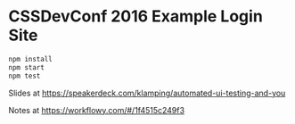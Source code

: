 # CSSDevConf 2016 Example Login Site

```sh
npm install
npm start
npm test
```

Slides at https://speakerdeck.com/klamping/automated-ui-testing-and-you

Notes at https://workflowy.com/#/1f4515c249f3